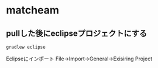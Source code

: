 # matcheam

## pullした後にeclipseプロジェクトにする

`gradlew eclipse`

Eclipseにインポート
File->Import->General->Exisiring Project
